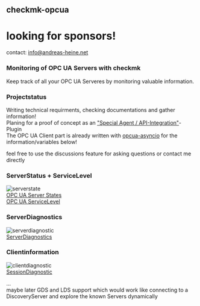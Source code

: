 ## checkmk-opcua   
  
# looking for sponsors!      
contact: info@andreas-heine.net    
  
### Monitoring of OPC UA Servers with checkmk  

Keep track of all your OPC UA Serveres by monitoring valuable information.  
   
### Projectstatus  

Writing technical requirments, checking documentations and gather information!  
Planing for a proof of concept as an ["Special Agent / API-Integration"](https://docs.checkmk.com/latest/en/devel_check_plugins.html)-Plugin  
The OPC UA Client part is already written with [opcua-asyncio](https://github.com/FreeOpcUa/opcua-asyncio) for the information/variables below!  
  
feel free to use the discussions feature for asking questions or contact me directly  
   
### ServerStatus + ServiceLevel    
![serverstate](https://user-images.githubusercontent.com/56362817/124394445-c5e7b500-dcff-11eb-8ccd-a7ffc87801f1.PNG)  
[OPC UA Server States](https://reference.opcfoundation.org/v104/Core/DataTypes/ServerState/)  
[OPC UA ServiceLevel](https://reference.opcfoundation.org/v104/Core/docs/Part4/6.6.2/#Table109)  

### ServerDiagnostics  
![serverdiagnostic](https://user-images.githubusercontent.com/56362817/124394493-fb8c9e00-dcff-11eb-9657-59adbff8cce9.PNG)  
[ServerDiagnostics](https://reference.opcfoundation.org/v104/Core/docs/Part5/6.3.3/)  

### Clientinformation  
![clientdiagnostic](https://user-images.githubusercontent.com/56362817/124394467-e152c000-dcff-11eb-9aec-3108bdf25529.PNG)  
[SessionDiagnostic](https://reference.opcfoundation.org/v104/Core/docs/Part5/6.3.4/)  

...  
maybe later GDS and LDS support which would work like connecting to a DiscoveryServer and explore the known Servers dynamically  
